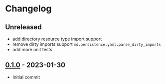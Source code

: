 # Changelog


## Unreleased

- add directory resource type import support
- remove dirty imports support `md.persistence.yaml.parse_dirty_imports`
- add more unit tests

## [0.1.0] - 2023-01-30

- Initial commit

[0.1.0]: https://github.com/md-py/md.persistence.yaml/releases/tag/0.1.0
